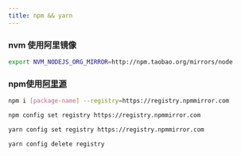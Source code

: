 ```yaml
---
title: npm && yarn
---
```

### nvm 使用阿里镜像

```bash
export NVM_NODEJS_ORG_MIRROR=http://npm.taobao.org/mirrors/node
```

### npm使用[阿里源](https://npm.taobao.org/)

```bash
npm i [package-name] --registry=https://registry.npmmirror.com

npm config set registry https://registry.npmmirror.com

yarn config set registry https://registry.npmmirror.com

yarn config delete registry
```

